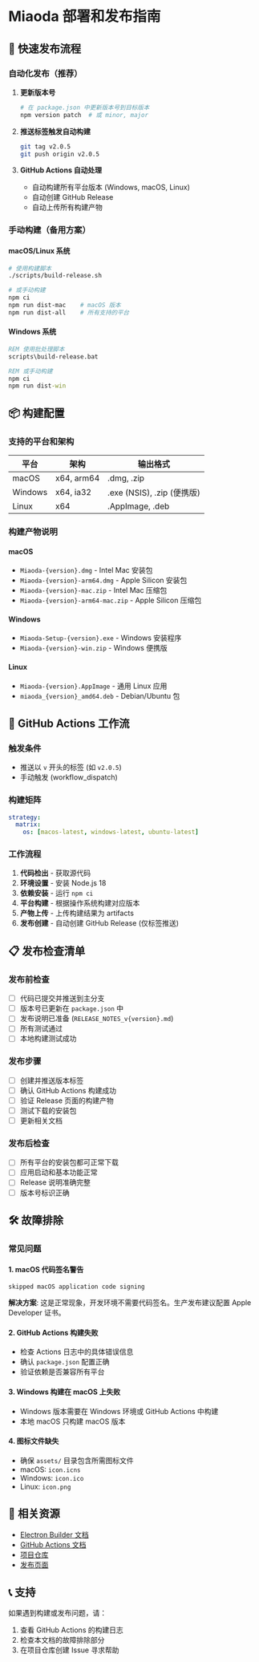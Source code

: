 # Miaoda 部署和发布指南

## 🚀 快速发布流程

### 自动化发布（推荐）

1. **更新版本号**
   ```bash
   # 在 package.json 中更新版本号到目标版本
   npm version patch  # 或 minor, major
   ```

2. **推送标签触发自动构建**
   ```bash
   git tag v2.0.5
   git push origin v2.0.5
   ```

3. **GitHub Actions 自动处理**
   - 自动构建所有平台版本 (Windows, macOS, Linux)
   - 自动创建 GitHub Release
   - 自动上传所有构建产物

### 手动构建（备用方案）

#### macOS/Linux 系统
```bash
# 使用构建脚本
./scripts/build-release.sh

# 或手动构建
npm ci
npm run dist-mac    # macOS 版本
npm run dist-all    # 所有支持的平台
```

#### Windows 系统
```cmd
REM 使用批处理脚本
scripts\build-release.bat

REM 或手动构建
npm ci
npm run dist-win
```

## 📦 构建配置

### 支持的平台和架构

| 平台 | 架构 | 输出格式 |
|------|------|----------|
| macOS | x64, arm64 | .dmg, .zip |
| Windows | x64, ia32 | .exe (NSIS), .zip (便携版) |
| Linux | x64 | .AppImage, .deb |

### 构建产物说明

#### macOS
- `Miaoda-{version}.dmg` - Intel Mac 安装包
- `Miaoda-{version}-arm64.dmg` - Apple Silicon 安装包
- `Miaoda-{version}-mac.zip` - Intel Mac 压缩包
- `Miaoda-{version}-arm64-mac.zip` - Apple Silicon 压缩包

#### Windows
- `Miaoda-Setup-{version}.exe` - Windows 安装程序
- `Miaoda-{version}-win.zip` - Windows 便携版

#### Linux
- `Miaoda-{version}.AppImage` - 通用 Linux 应用
- `miaoda_{version}_amd64.deb` - Debian/Ubuntu 包

## 🔧 GitHub Actions 工作流

### 触发条件
- 推送以 `v` 开头的标签 (如 `v2.0.5`)
- 手动触发 (workflow_dispatch)

### 构建矩阵
```yaml
strategy:
  matrix:
    os: [macos-latest, windows-latest, ubuntu-latest]
```

### 工作流程
1. **代码检出** - 获取源代码
2. **环境设置** - 安装 Node.js 18
3. **依赖安装** - 运行 `npm ci`
4. **平台构建** - 根据操作系统构建对应版本
5. **产物上传** - 上传构建结果为 artifacts
6. **发布创建** - 自动创建 GitHub Release (仅标签推送)

## 📋 发布检查清单

### 发布前检查
- [ ] 代码已提交并推送到主分支
- [ ] 版本号已更新在 `package.json` 中
- [ ] 发布说明已准备 (`RELEASE_NOTES_v{version}.md`)
- [ ] 所有测试通过
- [ ] 本地构建测试成功

### 发布步骤
- [ ] 创建并推送版本标签
- [ ] 确认 GitHub Actions 构建成功
- [ ] 验证 Release 页面的构建产物
- [ ] 测试下载的安装包
- [ ] 更新相关文档

### 发布后检查
- [ ] 所有平台的安装包都可正常下载
- [ ] 应用启动和基本功能正常
- [ ] Release 说明准确完整
- [ ] 版本号标识正确

## 🛠️ 故障排除

### 常见问题

#### 1. macOS 代码签名警告
```
skipped macOS application code signing
```
**解决方案**: 这是正常现象，开发环境不需要代码签名。生产发布建议配置 Apple Developer 证书。

#### 2. GitHub Actions 构建失败
- 检查 Actions 日志中的具体错误信息
- 确认 `package.json` 配置正确
- 验证依赖是否兼容所有平台

#### 3. Windows 构建在 macOS 上失败
- Windows 版本需要在 Windows 环境或 GitHub Actions 中构建
- 本地 macOS 只构建 macOS 版本

#### 4. 图标文件缺失
- 确保 `assets/` 目录包含所需图标文件
- macOS: `icon.icns`
- Windows: `icon.ico`
- Linux: `icon.png`

## 🔗 相关资源

- [Electron Builder 文档](https://www.electron.build/)
- [GitHub Actions 文档](https://docs.github.com/en/actions)
- [项目仓库](https://github.com/miounet11/claude-code-manager)
- [发布页面](https://github.com/miounet11/claude-code-manager/releases)

## 📞 支持

如果遇到构建或发布问题，请：
1. 查看 GitHub Actions 的构建日志
2. 检查本文档的故障排除部分
3. 在项目仓库创建 Issue 寻求帮助